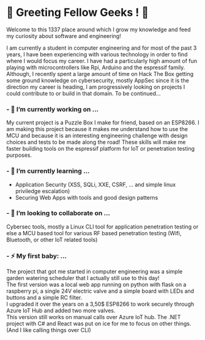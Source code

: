 # 👋 Greeting Fellow Geeks ! 👋

Welcome to this 1337 place around which I grow my knowledge and feed my curiosity about software and engineering!  
  
I am currently a student in computer engineering and for most of the past 3 years, I have been experiencing with various technology in order to find where I would focus my career. I have had a particularly high amount of fun playing with microcontrollers like Rpi, Arduino and the espressif family.
Although, I recently spent a large amount of time on Hack The Box getting some ground knowledge on cybersecurity, mostly AppSec since it is the direction my career is heading, I am progressively looking on projects I could contribute to or build in that domain. To be continued... 

### - 🔭 I’m currently working on ...
My current project is a Puzzle Box I make for friend, based on an ESP8266. I am making this project because it makes me understand how to use the MCU and because it is an interesting engineering challenge with design choices and tests to be made along the road! These skills will make me faster building tools on the espressif platform for IoT or penetration testing purposes.

### - 🌱 I’m currently learning ...
- Application Security (XSS, SQLi, XXE, CSRF, ... and simple linux priviledge escalation)
- Securing Web Apps with tools and good design patterns

### - 👯 I’m looking to collaborate on ...  
Cybersec tools, mostly a Linux CLI tool for application penetration testing or else a MCU based tool for various RF based penetration testing (Wifi, Bluetooth, or other IoT related tools)

### - ⚡ My first baby: ...  
The project that got me started in computer engineering was a simple garden watering scheduler that I actually still use to this day!  
The first version was a local web app running on python with flask on a raspberry pi, a single 24V electric valve and a simple board with LEDs and buttons and a simple RC filter.  
I upgraded it over the years on a 3,50$ ESP8266 to work securely through Azure IoT Hub and added two more valves.  
This version still works on manual calls over Azure IoT hub. The .NET project with C# and React was put on ice for me to focus on other things.  
(And I like calling things over CLI)  

<!--
**IterateMe/IterateMe** is a ✨ _special_ ✨ repository because its `README.md` (this file) appears on your GitHub profile.

Here are some ideas to get you started:

- 🔭 I’m currently working on ...
- 🤔 I’m looking for help with ...
- 💬 Ask me about ...
- 📫 How to reach me: ...
- 😄 Pronouns: ...

-->
